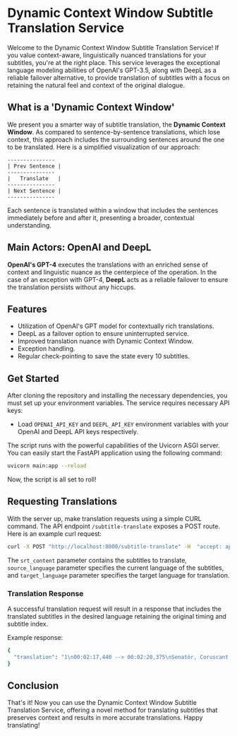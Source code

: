 # Dynamic Context Window Subtitle Translation Service

Welcome to the Dynamic Context Window Subtitle Translation Service! If you value context-aware, linguistically nuanced translations for your subtitles, you're at the right place. This service leverages the exceptional language modeling abilities of OpenAI's GPT-3.5, along with DeepL as a reliable failover alternative, to provide translation of subtitles with a focus on retaining the natural feel and context of the original dialogue.

## What is a 'Dynamic Context Window'

We present you a smarter way of subtitle translation, the **Dynamic Context Window**. As compared to sentence-by-sentence translations, which lose context, this approach includes the surrounding sentences around the one to be translated. Here is a simplified visualization of our approach:

```plaintext
---------------
| Prev Sentence |
---------------
|   Translate   |
---------------
| Next Sentence |
---------------
```

Each sentence is translated within a window that includes the sentences immediately before and after it, presenting a broader, contextual understanding.

## Main Actors: OpenAI and DeepL

**OpenAI's GPT-4** executes the translations with an enriched sense of context and linguistic nuance as the centerpiece of the operation. In the case of an exception with GPT-4, **DeepL** acts as a reliable failover to ensure the translation persists without any hiccups.

## Features

-    Utilization of OpenAI's GPT model for contextually rich translations.
-    DeepL as a failover option to ensure uninterrupted service.
-    Improved translation nuance with Dynamic Context Window.
-    Exception handling.
-    Regular check-pointing to save the state every 10 subtitles.

## Get Started

After cloning the repository and installing the necessary dependencies, you must set up your environment variables. The service requires necessary API keys:

-   Load `OPENAI_API_KEY` and `DEEPL_API_KEY` environment variables with your OpenAI and DeepL API keys respectively.

The script runs with the powerful capabilities of the Uvicorn ASGI server. You can easily start the FastAPI application using the following command:

```bash
uvicorn main:app --reload
```

Now, the script is all set to roll!

## Requesting Translations

With the server up, make translation requests using a simple CURL command. The API endpoint `/subtitle-translate` exposes a POST route. Here is an example curl request:

```bash
curl -X POST "http://localhost:8000/subtitle-translate" -H  "accept: application/json" -H  "Content-Type: application/json" -d "{\"srt_content\":\"1\n00:02:17,440 --> 00:02:20,375\nSenator, we're making\nour final approach into Coruscant.\n\n2\n00:02:20,476 --> 00:02:22,501\nVery good, Lieutenant.\",\"source_language\":\"en\",\"target_language\":\"tr\"}"
```

The `srt_content` parameter contains the subtitles to translate, `source_language` parameter specifies the current language of the subtitles, and `target_language` parameter specifies the target language for translation.

### Translation Response

A successful translation request will result in a response that includes the translated subtitles in the desired language retaining the original timing and subtitle index. 

Example response:

```bash
{
  "translation": "1\n00:02:17,440 --> 00:02:20,375\nSenatör, Coruscant'a son yaklaşmamızı gerçekleştiriyoruz.\n\n2\n00:02:20,476 --> 00:02:22,501\nÇok iyi, Teğmen."
}
```

## Conclusion

That's it! Now you can use the Dynamic Context Window Subtitle Translation Service, offering a novel method for translating subtitles that preserves context and results in more accurate translations. Happy translating!
